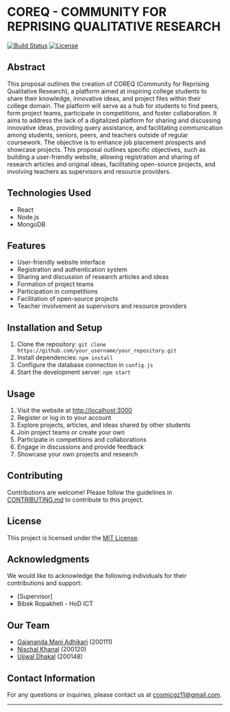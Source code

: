 # COREQ - COMMUNITY FOR REPRISING QUALITATIVE RESEARCH

[![Build Status](https://img.shields.io/badge/build-building-blue.svg)](https://travis-ci.org/your_username/your_repository)
[![License](https://img.shields.io/badge/license-MIT-blue.svg)](https://opensource.org/licenses/MIT)

## Abstract

This proposal outlines the creation of COREQ (Community for Reprising Qualitative Research), a platform aimed at inspiring college students to share their knowledge, innovative ideas, and project files within their college domain. The platform will serve as a hub for students to find peers, form project teams, participate in competitions, and foster collaboration. It aims to address the lack of a digitalized platform for sharing and discussing innovative ideas, providing query assistance, and facilitating communication among students, seniors, peers, and teachers outside of regular coursework. The objective is to enhance job placement prospects and showcase projects. This proposal outlines specific objectives, such as building a user-friendly website, allowing registration and sharing of research articles and original ideas, facilitating open-source projects, and involving teachers as supervisors and resource providers.

## Technologies Used

- React
- Node.js
- MongoDB

## Features

- User-friendly website interface
- Registration and authentication system
- Sharing and discussion of research articles and ideas
- Formation of project teams
- Participation in competitions
- Facilitation of open-source projects
- Teacher involvement as supervisors and resource providers

## Installation and Setup

1. Clone the repository: `git clone https://github.com/your_username/your_repository.git`
2. Install dependencies: `npm install`
3. Configure the database connection in `config.js`
4. Start the development server: `npm start`

## Usage

1. Visit the website at [http://localhost:3000](http://localhost:3000)
2. Register or log in to your account
3. Explore projects, articles, and ideas shared by other students
4. Join project teams or create your own
5. Participate in competitions and collaborations
6. Engage in discussions and provide feedback
7. Showcase your own projects and research

## Contributing

Contributions are welcome! Please follow the guidelines in [CONTRIBUTING.md](CONTRIBUTING.md) to contribute to this project.

## License

This project is licensed under the [MIT License](LICENSE).

## Acknowledgments

We would like to acknowledge the following individuals for their contributions and support:

- [Supervisor]
- Bibek Ropakheti - HoD ICT

## Our Team

- [Gajananda Mani Adhikari](https://github.com/cosmicgz) (200111)
- [Nischal Khanal](https://github.com/Hunter-420) (200120)
- [Ujjwal Dhakal](https://github.com/ujjwalnp) (200148)

## Contact Information

For any questions or inquiries, please contact us at [cosmicgz11@gmail.com](mailto:cosmicgz11@gmail.com).
****
